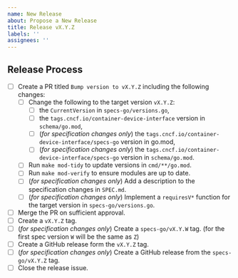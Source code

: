 ```yaml
---
name: New Release
about: Propose a New Release
title: Release vX.Y.Z
labels: ''
assignees: ''
---
```


## Release Process

<!--
If making adjustments to the checklist, please also file a PR against
this issue template (.github/ISSUE_TEMPLATE/new-release.md) to update
it accordingly for future releases.
-->

- [ ] Create a PR titled `Bump version to vX.Y.Z` including the following changes:
    - [ ] Change the following to the target version `vX.Y.Z`:
        - [ ] the `CurrentVersion` in `specs-go/versions.go`,
        - [ ] the `tags.cncf.io/container-device-interface` version in `schema/go.mod`,
        - [ ] (*for specification changes only*) the `tags.cncf.io/container-device-interface/specs-go` version in go.mod,
        - [ ] (*for specification changes only*) the `tags.cncf.io/container-device-interface/specs-go` version in `schema/go.mod`.
    - [ ] Run `make mod-tidy` to update versions in `cmd/**/go.mod`.
    - [ ] Run `make mod-verify` to ensure modules are up to date.
    - [ ] (*for specification changes only*) Add a description to the specification changes in `SPEC.md`.
    - [ ] (*for specification changes only*) Implement a `requiresV*` function for the target version in `specs-go/versions.go`.
- [ ] Merge the PR on sufficient approval.
- [ ] Create a `vX.Y.Z` tag.
- [ ] (*for specification changes only*) Create a `specs-go/vX.Y.W` tag. (for the first spec version `W` will be the same as `Z`)
- [ ] Create a GitHub release form the `vX.Y.Z` tag.
- [ ] (*for specification changes only*) Create a GitHub release from the `specs-go/vX.Y.Z` tag.
- [ ] Close the release issue.
